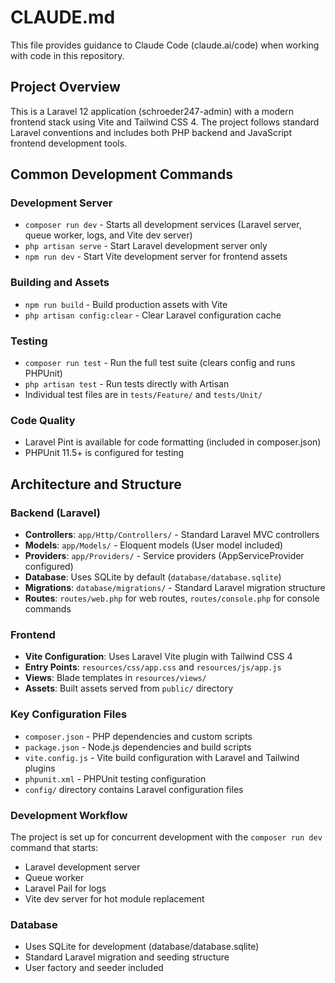 # CLAUDE.md

This file provides guidance to Claude Code (claude.ai/code) when working with code in this repository.

## Project Overview

This is a Laravel 12 application (schroeder247-admin) with a modern frontend stack using Vite and Tailwind CSS 4. The project follows standard Laravel conventions and includes both PHP backend and JavaScript frontend development tools.

## Common Development Commands

### Development Server
- `composer run dev` - Starts all development services (Laravel server, queue worker, logs, and Vite dev server)
- `php artisan serve` - Start Laravel development server only
- `npm run dev` - Start Vite development server for frontend assets

### Building and Assets
- `npm run build` - Build production assets with Vite
- `php artisan config:clear` - Clear Laravel configuration cache

### Testing
- `composer run test` - Run the full test suite (clears config and runs PHPUnit)
- `php artisan test` - Run tests directly with Artisan
- Individual test files are in `tests/Feature/` and `tests/Unit/`

### Code Quality
- Laravel Pint is available for code formatting (included in composer.json)
- PHPUnit 11.5+ is configured for testing

## Architecture and Structure

### Backend (Laravel)
- **Controllers**: `app/Http/Controllers/` - Standard Laravel MVC controllers
- **Models**: `app/Models/` - Eloquent models (User model included)
- **Providers**: `app/Providers/` - Service providers (AppServiceProvider configured)
- **Database**: Uses SQLite by default (`database/database.sqlite`)
- **Migrations**: `database/migrations/` - Standard Laravel migration structure
- **Routes**: `routes/web.php` for web routes, `routes/console.php` for console commands

### Frontend
- **Vite Configuration**: Uses Laravel Vite plugin with Tailwind CSS 4
- **Entry Points**: `resources/css/app.css` and `resources/js/app.js`
- **Views**: Blade templates in `resources/views/`
- **Assets**: Built assets served from `public/` directory

### Key Configuration Files
- `composer.json` - PHP dependencies and custom scripts
- `package.json` - Node.js dependencies and build scripts
- `vite.config.js` - Vite build configuration with Laravel and Tailwind plugins
- `phpunit.xml` - PHPUnit testing configuration
- `config/` directory contains Laravel configuration files

### Development Workflow
The project is set up for concurrent development with the `composer run dev` command that starts:
- Laravel development server
- Queue worker
- Laravel Pail for logs
- Vite dev server for hot module replacement

### Database
- Uses SQLite for development (database/database.sqlite)
- Standard Laravel migration and seeding structure
- User factory and seeder included